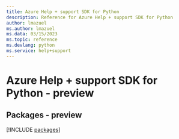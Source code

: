 ```yaml
---
title: Azure Help + support SDK for Python
description: Reference for Azure Help + support SDK for Python
author: lmazuel
ms.author: lmazuel
ms.data: 03/15/2023
ms.topic: reference
ms.devlang: python
ms.service: help+support
---
```

# Azure Help + support SDK for Python - preview
## Packages - preview
[!INCLUDE [packages](help-+-support-index.md)]